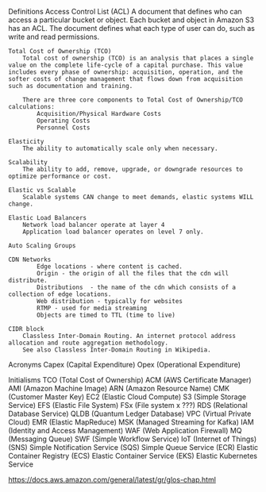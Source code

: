 Definitions
    Access Control List (ACL)
        A document that defines who can access a particular bucket or object. Each bucket   and object in Amazon S3 has an ACL. The document defines what each type of user can do, such as write and read permissions.

    Total Cost of Ownership (TCO) 
        Total cost of ownership (TCO) is an analysis that places a single value on the complete life-cycle of a capital purchase. This value includes every phase of ownership: acquisition, operation, and the softer costs of change management that flows down from acquisition such as documentation and training.

        There are three core components to Total Cost of Ownership/TCO calculations:
            Acquisition/Physical Hardware Costs
            Operating Costs
            Personnel Costs

    Elasticity
        The ability to automatically scale only when necessary.

    Scalability
        The ability to add, remove, upgrade, or downgrade resources to optimize performance or cost.

    Elastic vs Scalable
        Scalable systems CAN change to meet demands, elastic systems WILL change.

    Elastic Load Balancers 
        Network load balancer operate at layer 4
        Application load balancer operates on level 7 only.

    Auto Scaling Groups

    CDN Networks
            Edge locations - where content is cached.
            Origin - the origin of all the files that the cdn will distribute.
            Distributions  - the name of the cdn which consists of a collection of edge locations.
            Web distribution - typically for websites
            RTMP - used for media streaming
            Objects are timed to TTL (time to live)

    CIDR block
        Classless Inter-Domain Routing. An internet protocol address allocation and route aggregation methodology.
        See also Classless Inter-Domain Routing in Wikipedia.

Acronyms
    Capex (Capital Expenditure)
    Opex (Operational Expenditure)


Initialisms
    TCO (Total Cost of Ownership)
    ACM (AWS Certificate Manager)
    AMI (Amazon Machine Image)
    ARN (Amazon Resource Name)
    CMK (Customer Master Key) 
    EC2 (Elastic Cloud Compute)
    S3 (Simple Storage Service)
    EFS (Elastic File System)
    FSx (File system x ???)
    RDS (Relational Database Service)
    QLDB (Quantum Ledger Database)
    VPC (Virtual Private Cloud)
    EMR (Elastic MapReduce)
    MSK (Managed Streaming for Kafka)
    IAM (Identity and Access Management)
    WAF (Web Application Firewall)
    MQ (Messaging Queue)
    SWF (Simple Workflow Service)
    IoT (Internet of Things)
    (SNS) Simple Notification Service
    (SQS) Simple Queue Service
    (ECR) Elastic Container Registry
    (ECS) Elastic Container Service
    (EKS) Elastic Kubernetes Service


https://docs.aws.amazon.com/general/latest/gr/glos-chap.html
